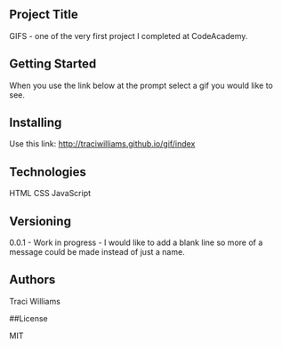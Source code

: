 
## Project Title

GIFS - one of the very first project I completed at CodeAcademy.

## Getting Started

When you use the link below at the prompt select a gif you would like to see.

## Installing

Use this link: http://traciwilliams.github.io/gif/index

## Technologies

HTML CSS JavaScript

## Versioning

0.0.1 - Work in progress - I would like to add a blank line so more of a message could be made instead of just a name.

## Authors 

Traci Williams

##License

MIT
